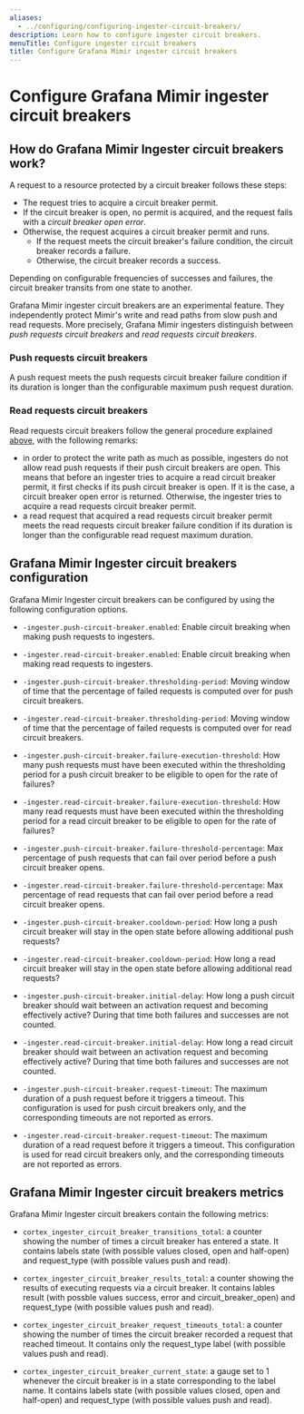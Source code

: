 ```yaml
---
aliases:
  - ../configuring/configuring-ingester-circuit-breakers/
description: Learn how to configure ingester circuit breakers.
menuTitle: Configure ingester circuit breakers
title: Configure Grafana Mimir ingester circuit breakers
---
```


# Configure Grafana Mimir ingester circuit breakers

## How do Grafana Mimir Ingester circuit breakers work?

A request to a resource protected by a circuit breaker follows these steps:

- The request tries to acquire a circuit breaker permit.
- If the circuit breaker is open, no permit is acquired, and the request fails with a _circuit breaker open error_.
- Otherwise, the request acquires a circuit breaker permit and runs.
  - If the request meets the circuit breaker's failure condition, the circuit breaker records a failure.
  - Otherwise, the circuit breaker records a success.

Depending on configurable frequencies of successes and failures, the circuit breaker transits from one state to another.

Grafana Mimir ingester circuit breakers are an experimental feature.
They independently protect Mimir's write and read paths from slow push and read requests.
More precisely, Grafana Mimir ingesters distinguish between _push requests circuit breakers_ and _read requests circuit breakers_.

### Push requests circuit breakers

A push request meets the push requests circuit breaker failure condition if its duration is longer than the configurable maximum push request duration.

### Read requests circuit breakers

Read requests circuit breakers follow the general procedure explained [above](#how-do-grafana-mimir-ingester-circuit-breakers-work), with the following remarks:

- in order to protect the write path as much as possible, ingesters do not allow read push requests if their push circuit breakers are open.
  This means that before an ingester tries to acquire a read circuit breaker permit, it first checks if its push circuit breaker is open.
  If it is the case, a circuit breaker open error is returned.
  Otherwise, the ingester tries to acquire a read requests circuit breaker permit.
- a read request that acquired a read requests circuit breaker permit meets the read requests circuit breaker failure condition if its duration is longer than the configurable read request maximum duration.

## Grafana Mimir Ingester circuit breakers configuration

Grafana Mimir Ingester circuit breakers can be configured by using the following configuration options.

- `-ingester.push-circuit-breaker.enabled`: Enable circuit breaking when making push requests to ingesters.

- `-ingester.read-circuit-breaker.enabled`: Enable circuit breaking when making read requests to ingesters.

- `-ingester.push-circuit-breaker.thresholding-period`: Moving window of time that the percentage of failed requests is computed over for push circuit breakers.

- `-ingester.read-circuit-breaker.thresholding-period`: Moving window of time that the percentage of failed requests is computed over for read circuit breakers.

- `-ingester.push-circuit-breaker.failure-execution-threshold`: How many push requests must have been executed within the thresholding period for a push circuit breaker to be eligible to open for the rate of failures?

- `-ingester.read-circuit-breaker.failure-execution-threshold`: How many read requests must have been executed within the thresholding period for a read circuit breaker to be eligible to open for the rate of failures?

- `-ingester.push-circuit-breaker.failure-threshold-percentage`: Max percentage of push requests that can fail over period before a push circuit breaker opens.

- `-ingester.read-circuit-breaker.failure-threshold-percentage`: Max percentage of read requests that can fail over period before a read circuit breaker opens.

- `-ingester.push-circuit-breaker.cooldown-period`: How long a push circuit breaker will stay in the open state before allowing additional push requests?

- `-ingester.read-circuit-breaker.cooldown-period`: How long a read circuit breaker will stay in the open state before allowing additional read requests?

- `-ingester.push-circuit-breaker.initial-delay`: How long a push circuit breaker should wait between an activation request and becoming effectively active? During that time both failures and successes are not counted.

- `-ingester.read-circuit-breaker.initial-delay`: How long a read circuit breaker should wait between an activation request and becoming effectively active? During that time both failures and successes are not counted.

- `-ingester.push-circuit-breaker.request-timeout`: The maximum duration of a push request before it triggers a timeout. This configuration is used for push circuit breakers only, and the corresponding timeouts are not reported as errors.

- `-ingester.read-circuit-breaker.request-timeout`: The maximum duration of a read request before it triggers a timeout. This configuration is used for read circuit breakers only, and the corresponding timeouts are not reported as errors.

## Grafana Mimir Ingester circuit breakers metrics

Grafana Mimir Ingester circuit breakers contain the following metrics:

- `cortex_ingester_circuit_breaker_transitions_total`: a counter showing the number of times a circuit breaker has entered a state. It contains labels state (with possible values closed, open and half-open) and request_type (with possible values push and read).

- `cortex_ingester_circuit_breaker_results_total`: a counter showing the results of executing requests via a circuit breaker. It contains lables result (with possble values success, error and circuit_breaker_open) and request_type (with possible values push and read).

- `cortex_ingester_circuit_breaker_request_timeouts_total`: a counter showing the number of times the circuit breaker recorded a request that reached timeout. It contains only the request_type label (with possible values push and read).

- `cortex_ingester_circuit_breaker_current_state`: a gauge set to 1 whenever the circuit breaker is in a state corresponding to the label name. It contains labels state (with possible values closed, open and half-open) and request_type (with possible values push and read).
